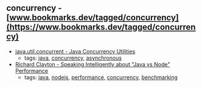 concurrency - [www.bookmarks.dev/tagged/concurrency](https://www.bookmarks.dev/tagged/concurrency)
---
* [java.util.concurrent - Java Concurrency Utilities](http://tutorials.jenkov.com/java-util-concurrent/index.html)
    * tags: [java](../tagged/java.md), [concurrency](../tagged/concurrency.md), [asynchronous](../tagged/asynchronous.md)
* [Richard Clayton - Speaking Intelligently about "Java vs Node" Performance](https://rclayton.silvrback.com/speaking-intelligently-about-java-vs-node-performance)
    * tags: [java](../tagged/java.md), [nodejs](../tagged/nodejs.md), [performance](../tagged/performance.md), [concurrency](../tagged/concurrency.md), [benchmarking](../tagged/benchmarking.md)
